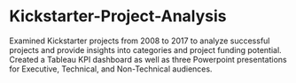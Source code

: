 # Kickstarter-Project-Analysis
Examined Kickstarter projects from 2008 to 2017 to analyze successful projects and provide insights into categories and project funding potential. 
Created a Tableau KPI dashboard as well as three Powerpoint presentations for Executive, Technical, and Non-Technical audiences.
